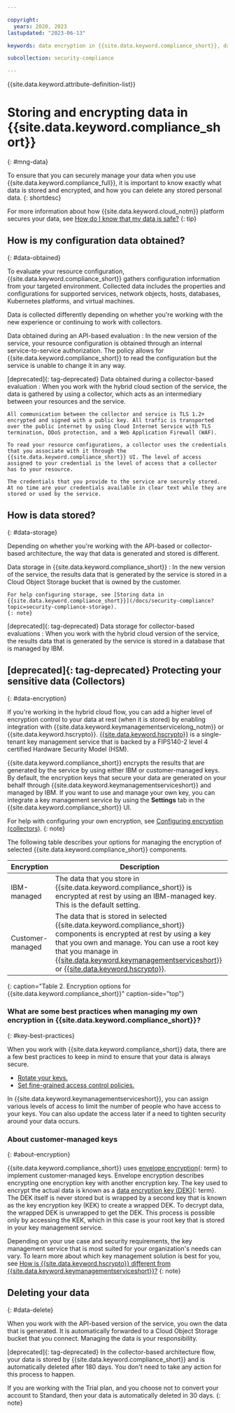 ```yaml
---

copyright:
  years: 2020, 2023
lastupdated: "2023-06-13"

keywords: data encryption in {{site.data.keyword.compliance_short}}, data storage for {{site.data.keyword.compliance_short}}, bring your own keys for {{site.data.keyword.compliance_short}}, BYOK for {{site.data.keyword.compliance_short}}, key management for {{site.data.keyword.compliance_short}}, key encryption for {{site.data.keyword.compliance_short}}, personal data in {{site.data.keyword.compliance_short}}, data deletion for {{site.data.keyword.compliance_short}}, data in {{site.data.keyword.compliance_short}}, data security in {{site.data.keyword.compliance_short}}

subcollection: security-compliance

---
```


{{site.data.keyword.attribute-definition-list}}

# Storing and encrypting data in {{site.data.keyword.compliance_short}}
{: #mng-data}

To ensure that you can securely manage your data when you use {{site.data.keyword.compliance_full}}, it is important to know exactly what data is stored and encrypted, and how you can delete any stored personal data.
{: shortdesc}

For more information about how {{site.data.keyword.cloud_notm}} platform secures your data, see [How do I know that my data is safe?](/docs/overview?topic=overview-security)
{: tip}

## How is my configuration data obtained?
{: #data-obtained}



To evaluate your resource configuration, {{site.data.keyword.compliance_short}} gathers configuration information from your targeted environment. Collected data includes the properties and configurations for supported services, network objects, hosts, databases, Kubernetes platforms, and virtual machines.

Data is collected differently depending on whether you're working with the new experience or continuing to work with collectors.

Data obtained during an API-based evaluation
:   In the new version of the service, your resource configuration is obtained through an internal service-to-service authorization. The policy allows for {{site.data.keyword.compliance_short}} to read the configuration but the service is unable to change it in any way.

[deprecated]{: tag-deprecated} Data obtained during a collector-based evaluation
:   When you work with the hybrid cloud section of the service, the data is gathered by using a collector, which acts as an intermediary between your resources and the service.

	All communication between the collector and service is TLS 1.2+ encrypted and signed with a public key. All traffic is transported over the public internet by using Cloud Internet Service with TLS termination, DDoS protection, and a Web Application Firewall (WAF).

	To read your resource configurations, a collector uses the credentials that you associate with it through the {{site.data.keyword.compliance_short}} UI. The level of access assigned to your credential is the level of access that a collector has to your resource. 

	The credentials that you provide to the service are securely stored. At no time are your credentials available in clear text while they are stored or used by the service.





## How is data stored?
{: #data-storage}




Depending on whether you're working with the API-based or collector-based architecture, the way that data is generated and stored is different.

Data storage in {{site.data.keyword.compliance_short}}
:   In the new version of the service, the results data that is generated by the service is stored in a Cloud Object Storage bucket that is owned by the customer.

	For help configuring storage, see [Storing data in {{site.data.keyword.compliance_short}}](/docs/security-compliance?topic=security-compliance-storage).
	{: note}

[deprecated]{: tag-deprecated} Data storage for collector-based evaluations
:   When you work with the hybrid cloud version of the service, the results data that is generated by the service is stored in a database that is managed by IBM.


## [deprecated]{: tag-deprecated} Protecting your sensitive data (Collectors)
{: #data-encryption}

If you're working in the hybrid cloud flow, you can add a higher level of encryption control to your data at rest (when it is stored) by enabling integration with {{site.data.keyword.keymanagementservicelong_notm}} or {{site.data.keyword.hscrypto}}. [{{site.data.keyword.hscrypto}}](/docs/hs-crypto?topic=hs-crypto-get-started) is a single-tenant key management service that is backed by a FIPS140-2 level 4 certified Hardware Security Model (HSM).

{{site.data.keyword.compliance_short}} encrypts the results that are generated by the service by using either IBM or customer-managed keys. By default, the encryption keys that secure your data are generated on your behalf through {{site.data.keyword.keymanagementserviceshort}} and managed by IBM. If you want to use and manage your own key, you can integrate a key management service by using the **Settings** tab in the {{site.data.keyword.compliance_short}} UI.

For help with configuring your own encryption, see [Configuring encryption (collectors)](/docs/security-compliance?topic=security-compliance-storage#data-encryption-configure).
{: note}

The following table describes your options for managing the encryption of selected {{site.data.keyword.compliance_short}} components.

| Encryption | Description |
| ---- | ---- |
| IBM-managed | The data that you store in {{site.data.keyword.compliance_short}} is encrypted at rest by using an IBM-managed key. This is the default setting. |
| Customer-managed | The data that is stored in selected {{site.data.keyword.compliance_short}} components is encrypted at rest by using a key that you own and manage. You can use a root key that you manage in [{{site.data.keyword.keymanagementserviceshort}}](/catalog/services/key-protect) or [{{site.data.keyword.hscrypto}}](/catalog/services/hs-crypto). |
{: caption="Table 2. Encryption options for {{site.data.keyword.compliance_short}}" caption-side="top"}


### What are some best practices when managing my own encryption in {{site.data.keyword.compliance_short}}?
{: #key-best-practices}

When you work with {{site.data.keyword.compliance_short}} data, there are a few best practices to keep in mind to ensure that your data is always secure.

- [Rotate your keys.](/docs/key-protect?topic=key-protect-key-rotation)
- [Set fine-grained access control policies.](/docs/key-protect?topic=key-protect-manage-access)

In {{site.data.keyword.keymanagementserviceshort}}, you can assign various levels of access to limit the number of people who have access to your keys. You can also update the access later if a need to tighten security around your data occurs.


### About customer-managed keys
{: #about-encryption}

{{site.data.keyword.compliance_short}} uses [envelope encryption](#x9860393){: term} to implement customer-managed keys. Envelope encryption describes encrypting one encryption key with another encryption key. The key used to encrypt the actual data is known as a [data encryption key (DEK)](#x4791827){: term}. The DEK itself is never stored but is wrapped by a second key that is known as the key encryption key (KEK) to create a wrapped DEK. To decrypt data, the wrapped DEK is unwrapped to get the DEK. This process is possible only by accessing the KEK, which in this case is your root key that is stored in your key management service.

Depending on your use case and security requirements, the key management service that is most suited for your organization's needs can vary. To learn more about which key management solution is best for you, see [How is {{site.data.keyword.hscrypto}} different from {{site.data.keyword.keymanagementserviceshort}}?](/docs/hs-crypto?topic=hs-crypto-faq-basics#faq-differentiators-key-protect)
{: note}



## Deleting your data
{: #data-delete}



When you work with the API-based version of the service, you own the data that is generated. It is automatically forwarded to a Cloud Object Storage bucket that you connect. Managing the data is your responsibility. 

[deprecated]{: tag-deprecated} In the collector-based architecture flow, your data is stored by {{site.data.keyword.compliance_short}} and is automatically deleted after 180 days. You don't need to take any action for this process to happen. 

If you are working with the Trial plan, and you choose not to convert your account to Standard, then your data is automatically deleted in 30 days.
{: note} 




